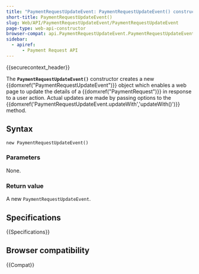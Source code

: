 ```yaml
---
title: "PaymentRequestUpdateEvent: PaymentRequestUpdateEvent() constructor"
short-title: PaymentRequestUpdateEvent()
slug: Web/API/PaymentRequestUpdateEvent/PaymentRequestUpdateEvent
page-type: web-api-constructor
browser-compat: api.PaymentRequestUpdateEvent.PaymentRequestUpdateEvent
sidebar:
  - apiref:
      - Payment Request API
---
```


{{securecontext_header}}

The **`PaymentRequestUpdateEvent()`** constructor creates a new
{{domxref("PaymentRequestUpdateEvent")}} object which enables a web page to update the
details of a {{domxref("PaymentRequest")}} in response to a user action. Actual updates
are made by passing options to the
{{domxref('PaymentRequestUpdateEvent.updateWith','updateWith()')}} method.

## Syntax

```js-nolint
new PaymentRequestUpdateEvent()
```

### Parameters

None.

### Return value

A new `PaymentRequestUpdateEvent`.

## Specifications

{{Specifications}}

## Browser compatibility

{{Compat}}
